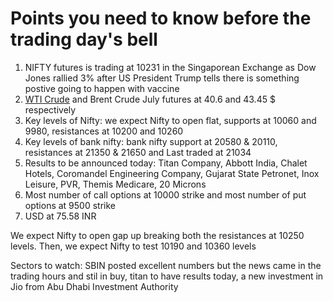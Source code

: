 # Points you need to know before the trading day's bell
1. NIFTY futures is trading at 10231 in the Singaporean Exchange as Dow Jones rallied 3% after US President Trump tells there is something postive going to happen with vaccine
2. [WTI Crude](https://github.com/gauravkumar28/TrademanzaWebPages/blob/master/docs/glossaries/wti.html) and Brent Crude July futures at 40.6 and 43.45 $ respectively
3. Key levels of Nifty: we expect Nifty to open flat, supports at 10060 and 9980, resistances at 10200 and 10260
4. Key levels of bank nifty: bank nifty support at 20580 & 20110, resistances at 21350 & 21650 and Last traded at 21034
5. Results to be announced today: Titan Company, Abbott India, Chalet Hotels, Coromandel Engineering Company, Gujarat State Petronet, Inox Leisure, PVR, Themis Medicare, 20 Microns
6. Most number of call options at 10000 strike and most number of put options at 9500 strike
7. USD at 75.58 INR

We expect Nifty to open gap up breaking both the resistances at 10250 levels. Then, we expect Nifty to test 10190 and 10360 levels

Sectors to watch: SBIN posted excellent numbers but the news came in the trading hours and stil in buy, titan to have results today, a new investment in Jio from Abu Dhabi Investment Authority
